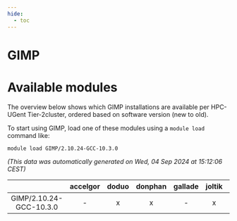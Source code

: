 ```yaml
---
hide:
  - toc
---
```


GIMP
====

# Available modules


The overview below shows which GIMP installations are available per HPC-UGent Tier-2cluster, ordered based on software version (new to old).

To start using GIMP, load one of these modules using a `module load` command like:

```shell
module load GIMP/2.10.24-GCC-10.3.0
```

*(This data was automatically generated on Wed, 04 Sep 2024 at 15:12:06 CEST)*  

| |accelgor|doduo|donphan|gallade|joltik|shinx|skitty|
| :---: | :---: | :---: | :---: | :---: | :---: | :---: | :---: |
|GIMP/2.10.24-GCC-10.3.0|-|x|x|-|x|-|-|

